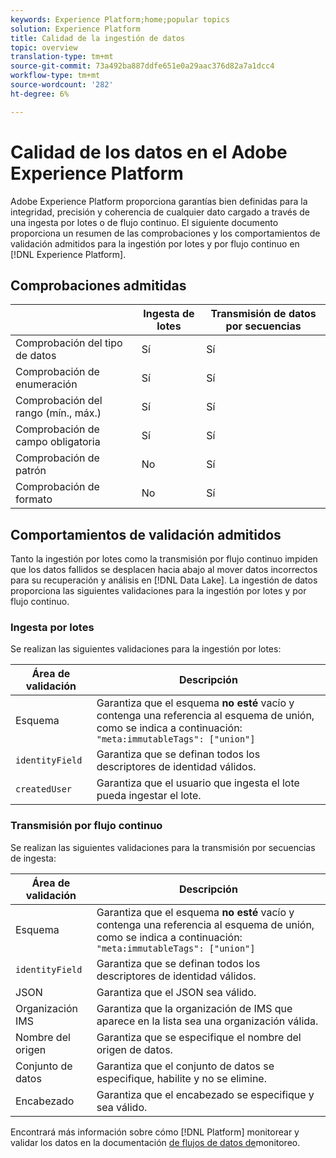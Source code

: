 ```yaml
---
keywords: Experience Platform;home;popular topics
solution: Experience Platform
title: Calidad de la ingestión de datos
topic: overview
translation-type: tm+mt
source-git-commit: 73a492ba887ddfe651e0a29aac376d82a7a1dcc4
workflow-type: tm+mt
source-wordcount: '282'
ht-degree: 6%

---
```



# Calidad de los datos en el Adobe Experience Platform

Adobe Experience Platform proporciona garantías bien definidas para la integridad, precisión y coherencia de cualquier dato cargado a través de una ingesta por lotes o de flujo continuo. El siguiente documento proporciona un resumen de las comprobaciones y los comportamientos de validación admitidos para la ingestión por lotes y por flujo continuo en [!DNL Experience Platform].

## Comprobaciones admitidas

|   | Ingesta de lotes | Transmisión de datos por secuencias |
| ------ | --------------- | ------------------- |
| Comprobación del tipo de datos | Sí | Sí |
| Comprobación de enumeración | Sí | Sí |
| Comprobación del rango (mín., máx.) | Sí | Sí |
| Comprobación de campo obligatoria | Sí | Sí |
| Comprobación de patrón | No | Sí |
| Comprobación de formato | No | Sí |

## Comportamientos de validación admitidos

Tanto la ingestión por lotes como la transmisión por flujo continuo impiden que los datos fallidos se desplacen hacia abajo al mover datos incorrectos para su recuperación y análisis en [!DNL Data Lake]. La ingestión de datos proporciona las siguientes validaciones para la ingestión por lotes y por flujo continuo.

### Ingesta por lotes

Se realizan las siguientes validaciones para la ingestión por lotes:

| Área de validación | Descripción |
| --------------- | ----------- |
| Esquema | Garantiza que el esquema **no esté** vacío y contenga una referencia al esquema de unión, como se indica a continuación: `"meta:immutableTags": ["union"]` |
| `identityField` | Garantiza que se definan todos los descriptores de identidad válidos. |
| `createdUser` | Garantiza que el usuario que ingesta el lote pueda ingestar el lote. |

### Transmisión por flujo continuo

Se realizan las siguientes validaciones para la transmisión por secuencias de ingesta:

| Área de validación | Descripción |
| --------------- | ----------- |
| Esquema | Garantiza que el esquema **no esté** vacío y contenga una referencia al esquema de unión, como se indica a continuación: `"meta:immutableTags": ["union"]` |
| `identityField` | Garantiza que se definan todos los descriptores de identidad válidos. |
| JSON | Garantiza que el JSON sea válido. |
| Organización IMS | Garantiza que la organización de IMS que aparece en la lista sea una organización válida. |
| Nombre del origen | Garantiza que se especifique el nombre del origen de datos. |
| Conjunto de datos | Garantiza que el conjunto de datos se especifique, habilite y no se elimine. |
| Encabezado | Garantiza que el encabezado se especifique y sea válido. |

Encontrará más información sobre cómo [!DNL Platform] monitorear y validar los datos en la documentación [de flujos de datos de](./monitor-data-flows.md)monitoreo.

